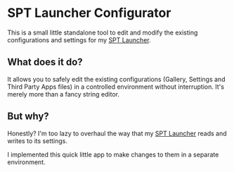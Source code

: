 # SPT Launcher Configurator
This is a small little standalone tool to edit and modify the existing configurations and settings for my [SPT Launcher](https://github.com/minihazel/SPTMiniLauncher).

## What does it do?
It allows you to safely edit the existing configurations (Gallery, Settings and Third Party Apps files) in a controlled environment without interruption. It's merely more than a fancy string editor.

## But why?
Honestly? I'm too lazy to overhaul the way that my [SPT Launcher](https://github.com/minihazel/SPTMiniLauncher) reads and writes to its settings.

I implemented this quick little app to make changes to them in a separate environment.
